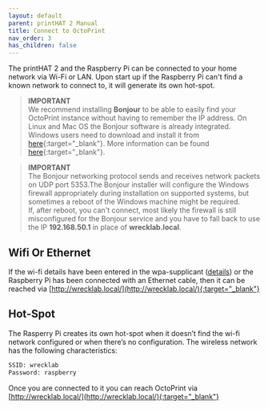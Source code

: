 ```yaml
---
layout: default
parent: printHAT 2 Manual
title: Connect to OctoPrint
nav_order: 3
has_children: false
---
```


The printHAT 2 and the Raspberry Pi can be connected to your home network via Wi-Fi or LAN. Upon start up if the Raspberry Pi can't find a known network to connect to, it will generate its own hot-spot.
> **IMPORTANT**   
We recommend installing **Bonjour** to be able to easily find your OctoPrint instance without having to remember
the IP address.
> On Linux and Mac OS the Bonjour software is already integrated. Windows users need to download
and install it from [here](https://support.apple.com/kb/DL999?locale=en_US&viewlocale=en_US){:target="_blank"}. More information can be found [here](https://community.octoprint.org/t/i-cant-reach-my-octopi-under-octopi-local/210){:target="_blank"}.

> **IMPORTANT**  
The Bonjour networking protocol sends and receives network packets on UDP port 5353.The Bonjour installer will configure the Windows firewall appropriately during installation on supported systems, but sometimes a reboot of the Windows machine might be required.  
If, after reboot, you can't connect, most likely the firewall is still misconfigured for the Bonjour service and you have to fall back to use the IP **192.168.50.1** in place of **wrecklab.local**.

## Wifi Or Ethernet
If the wi-fi details have been entered in the wpa-supplicant ([details](https://community.octoprint.org/t/wifi-setup-and-troubleshooting/184)) or the Raspberry Pi has been connected with an Ethernet cable, then it can be reached via [http://wrecklab.local/](http://wrecklab.local/){:target="_blank"}

## Hot-Spot
The Rasperry Pi creates its own hot-spot when it doesn’t find the wi-fi network configured or when there’s no configuration. The wireless network has the following characteristics:

```bash
SSID: wrecklab
Password: raspberry
```

Once you are connected to it you can reach OctoPrint via [http://wrecklab.local/](http://wrecklab.local/){:target="_blank"}
